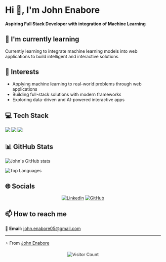 # Hi 👋, I'm John Enabore

**Aspiring Full Stack Developer with integration of Machine Learning**

## 🌱 I'm currently learning
Currently learning to integrate machine learning models into web applications to build intelligent and interactive solutions.

## 🎯 Interests
- Applying machine learning to real-world problems through web applications  
- Building full-stack solutions with modern frameworks  
- Exploring data-driven and AI-powered interactive apps  

## 💻 Tech Stack
<img src="https://img.shields.io/badge/React-61DAFB?style=for-the-badge&logo=react&logoColor=black" />
<img src="https://img.shields.io/badge/TypeScript-3178C6?style=for-the-badge&logo=typescript&logoColor=white" />
<img src="https://img.shields.io/badge/Python-3776AB?style=for-the-badge&logo=python&logoColor=white" />

## 📊 GitHub Stats
![John's GitHub stats](https://github-readme-stats.vercel.app/api?username=johnenabore&show_icons=true&theme=radical)  

![Top Languages](https://github-readme-stats.vercel.app/api/top-langs/?username=johnenabore&layout=compact&theme=radical)  

## 🌐 Socials
<div align="center">

[![LinkedIn](https://img.shields.io/badge/LinkedIn-%230077B5.svg?logo=linkedin&logoColor=white)](https://www.linkedin.com/in/john-gabrielle-enabore-7a4aa1381/) 
[![GitHub](https://img.shields.io/badge/GitHub-%23121011.svg?logo=github&logoColor=white)](https://github.com/johnenabore) 

</div>

## 📫 How to reach me
<div align="left">

📧 **Email:** [john.enabore05@gmail.com](mailto:john.enabore05@gmail.com)

</div>

---

⭐️ From [John Enabore](https://github.com/johnenabore)

<!-- Profile views counter -->
<div align="center">
  <img src="https://profile-counter.glitch.me/johnenabore/count.svg" alt="Visitor Count" />
</div>
